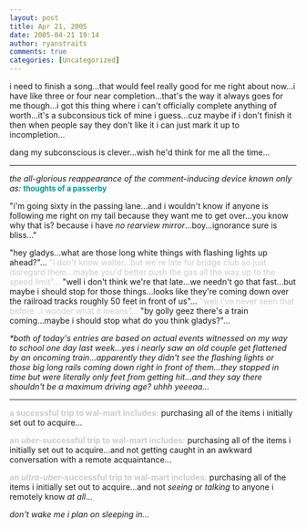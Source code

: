 ```yaml
---
layout: post
title: Apr 21, 2005
date: 2005-04-21 19:14
author: ryanstraits
comments: true
categories: [Uncategorized]
---
```

i need to finish a song...that would feel really good for me right about now...i have like three or four near completion...that's the way it always goes for me though...i got this thing where i can't officially complete anything of worth...it's a subconsious tick of mine i guess...cuz maybe if i don't finish it then when people say they don't like it i can just mark it up to incompletion...

dang my subconscious is clever...wish he'd think for me all the time...

<hr id="null" />

<em>the all-glorious reappearance of the comment-inducing device known only as:
</em><strong><span style="color:#009999;font-size:small;">thoughts of a passerby</span></strong>

"i'm going sixty in the passing lane...and i wouldn't know if anyone is following me right on my tail because they want me to get over...you know why that is? because i have <em>no rearview mirror</em>...boy...ignorance sure is bliss..."

"hey gladys...what are those long white things with flashing lights up ahead?"...
<span style="color:#cccccc;">"i don't know walter...but we're late for bridge club so just disregard them...maybe you'd better push the gas all the way up to the speed limit"...</span>
"well i don't think we're that late...we needn't go that fast...but maybe i should stop for those things...looks like they're coming down over the railroad tracks roughly 50 feet in front of us"...
<span style="color:#cccccc;">"well i've never seen that before...i wonder what it means"...</span>
"by golly geez there's a train coming...maybe i should stop what do you think gladys?"...

<em>*both of today's entries are based on actual events witnessed on my way to school one day last week...yes i nearly saw an old couple get flattened by an oncoming train...apparently they didn't see the flashing lights or those big long rails coming down right in front of them...they stopped in time but were literally only feet from getting hit...and they say there shouldn't be a maximum driving age? uhhh yeeeaa...</em>

<hr id="null" />

<strong><span style="color:#cccccc;">a successful trip to wal-mart includes:</span></strong> purchasing all of the items i initially set out to acquire...

<strong><span style="color:#cccccc;">an <em>uber-</em>successful trip to wal-mart includes:</span></strong> purchasing all of the items i initially set out to acquire...and not getting caught in an awkward conversation with a remote acquaintance...

<strong><span style="color:#cccccc;">an <em>ultra-uber-</em>successful trip to wal-mart includes:</span></strong> purchasing all of the items i initially set out to acquire...and not <em>seeing</em> or <em>talking</em> to anyone i remotely know <em>at all</em>...

<em>don't wake me i plan on sleeping in...</em>
